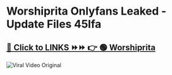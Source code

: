 
 # Worshiprita Onlyfans Leaked - Update Files 45lfa

## <h2><a href="https://clipsfans.com/Worshiprita&ref=git">🔗 Click to LINKS ⏩⏩ 👉 🟢 Worshiprita </a></h2>

<a href="https://clipsfans.com/Worshiprita&ref=git" rel="nofollow" data-target="animated-image.originalLink"><img src="https://i.ibb.co.com/xMMVF88/686577567.gif" alt="Viral Video Original" style="max-width: 100%; display: inline-block;" data-target="animated-image.originalImage"></a>

